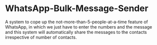 # WhatsApp-Bulk-Message-Sender
A system to cope up the not-more-than-5-people-at-a-time feature of WhatsApp, in which we just have to enter the numbers and the message and this system will automatically share the messages to the contacts irrespective of number of contacts. 
